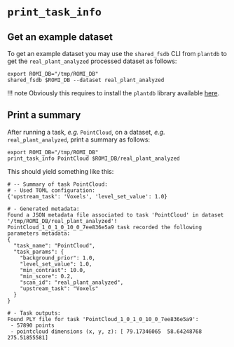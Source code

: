 # `print_task_info`

## Get an example dataset

To get an example dataset you may use the `shared_fsdb` CLI from `plantdb` to get the `real_plant_analyzed` processed dataset as follows:
```shell
export ROMI_DB="/tmp/ROMI_DB"
shared_fsdb $ROMI_DB --dataset real_plant_analyzed 
```

!!! note
    Obviously this requires to install the `plantdb` library available [here](https://github.com/romi/plantdb).

## Print a summary

After running a task, _e.g._ `PointCloud`, on a dataset, _e.g._ `real_plant_analyzed`, print a summary as follows:
```shell
export ROMI_DB="/tmp/ROMI_DB"
print_task_info PointCloud $ROMI_DB/real_plant_analyzed
```

This should yield something like this:
```
# -- Summary of task PointCloud:
# - Used TOML configuration:
{'upstream_task': 'Voxels', 'level_set_value': 1.0}

# - Generated metadata:
Found a JSON metadata file associated to task 'PointCloud' in dataset '/tmp/ROMI_DB/real_plant_analyzed'!
PointCloud_1_0_1_0_10_0_7ee836e5a9 task recorded the following parameters metadata:
{
  "task_name": "PointCloud",
  "task_params": {
    "background_prior": 1.0,
    "level_set_value": 1.0,
    "min_contrast": 10.0,
    "min_score": 0.2,
    "scan_id": "real_plant_analyzed",
    "upstream_task": "Voxels"
  }
}

# - Task outputs:
Found PLY file for task 'PointCloud_1_0_1_0_10_0_7ee836e5a9':
 - 57890 points
 - pointcloud dimensions (x, y, z): [ 79.17346065  58.64248768 275.51855581]
```